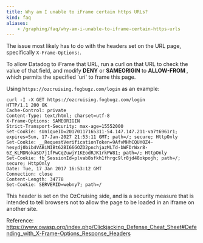 ```yaml
---
title: Why am I unable to iFrame certain https URLs?
kind: faq
aliases:
    - /graphing/faq/why-am-i-unable-to-iframe-certain-https-urls
---
```


The issue most likely has to do with the headers set on the URL page, specifically `X-Frame-Options:`.

To allow Datadog to iFrame that URL, run a curl on that URL to check the value of that field, and modify **DENY** or **SAMEORIGIN** to **ALLOW-FROM <uri>**, which permits the specified 'uri' to frame this page.

Using `https://ozcruising.fogbugz.com/login` as an example:

```
curl -I -X GET https://ozcruising.fogbugz.com/login
HTTP/1.1 200 OK
Cache-Control: private
Content-Type: text/html; charset=utf-8
X-Frame-Options: SAMEORIGIN
Strict-Transport-Security: max-age=15552000
Set-Cookie: sUniqueID=20170117165311-54.147.147.211-va7t6961r1; expires=Sun, 17-Jan-2027 21:53:11 GMT; path=/; secure; HttpOnly
Set-Cookie: __RequestVerificationToken=9AfvMHhCQUYOZ4-hesydj0bib4VABiNIBt62BI66GOZD2pnchjazMLTd-bWFDrWxr8-6Z_KLMDNokaSD7j1fPwCqZuwjY1KEodRJK1rkPW81; path=/; HttpOnly
Set-Cookie: fb_SessionId=plvab8sfkh1fhrgc9lr8jd48okpojh; path=/; secure; HttpOnly
Date: Tue, 17 Jan 2017 16:53:12 GMT
Connection: close
Content-Length: 34778
Set-Cookie: SERVERID=webny7; path=/
```

This header is set on the OzCruising side, and is a security measure that is intended to tell browsers not to allow the page to be loaded in an iframe on another site.

Reference: https://www.owasp.org/index.php/Clickjacking_Defense_Cheat_Sheet#Defending_with_X-Frame-Options_Response_Headers

